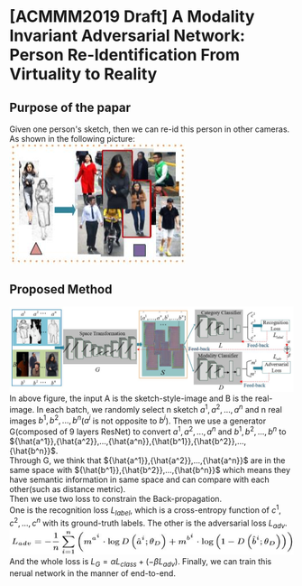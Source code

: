 # [ACMMM2019 Draft] A Modality Invariant Adversarial Network: Person Re-Identification From Virtuality to Reality

## Purpose of the papar
Given one person's sketch, then we can re-id this person in other cameras. As shown in the following picture:  
![purpose](./purpose.jpg)  

## Proposed Method
![network](./network.jpg)  
In above figure, the input A is the sketch-style-image and B is the real-image. In each batch, we randomly select n sketch $a^1,a^2,...,a^n$ and n real images $b^1,b^2,...,b^n$($a^i$ is not opposite to $b^i$). Then we use a generator G(composed of 9 layers ResNet) to convert $a^1,a^2,...,a^n$ and $b^1,b^2,...,b^n$ to ${\hat{a^1}},{\hat{a^2}},...,{\hat{a^n}},{\hat{b^1}},{\hat{b^2}},...,{\hat{b^n}}$.  
Through G, we think that ${\hat{a^1}},{\hat{a^2}},...,{\hat{a^n}}$ are in the same space with ${\hat{b^1}},{\hat{b^2}},...,{\hat{b^n}}$ which means they have semantic information in same space and can compare with each other(such as distance metric).   
Then we use two loss to constrain the Back-propagation.  
One is the recognition loss $L_{label}$, which is a cross-entropy function of $c^1,c^2,...,c^n$ with its ground-truth labels.
The other is the adversarial loss $L_{adv}$.  
![equation5](./equation5.jpg)  
And the whole loss is $L_G={\alpha}L_{class}+(-{\beta}L_{adv})$.
Finally, we can train this nerual network in the manner of end-to-end.